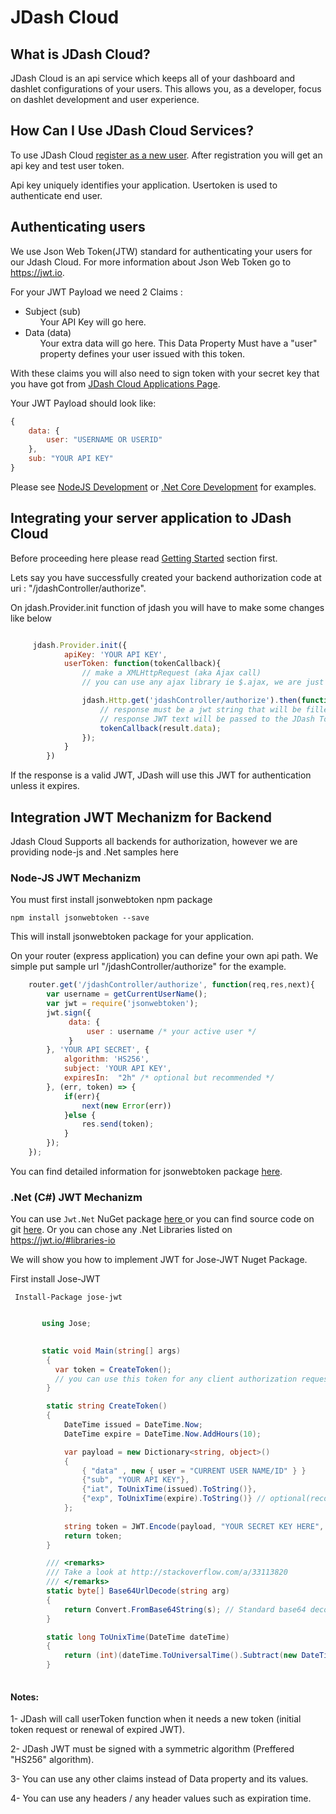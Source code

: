 # JDash Cloud

## What is JDash Cloud?
JDash Cloud is an api service which keeps all of your dashboard and dashlet configurations of your users. This allows you, as a developer, focus on dashlet development and user experience.

## How Can I Use JDash Cloud Services?
To use JDash Cloud <a href="https://app.jdash.io/#!/app/account/register" target="_blank">register as a new user</a>. After registration you will get an api key and test user token. 

Api key uniquely identifies your application. Usertoken is used to authenticate end user. 

## Authenticating users
We use Json Web Token(JTW) standard for authenticating your users for our Jdash Cloud. For more information about Json Web Token go to <a href="https://jwt.io" target="_blank">https://jwt.io</a>.

For your JWT Payload we need 2 Claims :
     <ul>
        <li>
            Subject (sub)
            <ul>
                Your API Key will go here.
            </ul>
        </li>
        <li>
            Data (data)
            <ul>
                Your extra data will go here. This Data Property Must have a "user" property defines your user issued with this token.
            </ul>
        </li>
    </ul>

With these claims you will also need to sign token with your secret key that you have got from <a href="http://app.jdash.io/#!/app/application/" target="_blank">JDash Cloud Applications Page</a>.

Your JWT Payload should look like:
```javascript        
{
    data: {
        user: "USERNAME OR USERID"
    },
    sub: "YOUR API KEY"
}
```

Please see  [NodeJS Development](./nodejs-dev.md) or [.Net Core Development](./net-core-dev.md) for examples.

## Integrating your server application to JDash Cloud

Before proceeding here please read [Getting Started](../client/getting-started.md) section first.</small>

Lets say you have successfully created your backend authorization code at uri : "/jdashController/authorize".

On jdash.Provider.init function of jdash you will have to make some changes like below

```javascript

     jdash.Provider.init({
            apiKey: 'YOUR API KEY',
            userToken: function(tokenCallback){
                // make a XMLHttpRequest (aka Ajax call)
                // you can use any ajax library ie $.ajax, we are just using basic stuff

                jdash.Http.get('jdashController/authorize').then(function(result){
                    // response must be a jwt string that will be filled to the result.data property.
                    // response JWT text will be passed to the JDash Token Callback
                    tokenCallback(result.data);
                });
            }
        })
```

If the response is a valid JWT, JDash will use this JWT for authentication unless it expires. 

## Integration JWT Mechanizm for Backend

Jdash Cloud Supports all backends for authorization, however we are providing node-js and .Net samples here 

### Node-JS JWT Mechanizm

You must first install jsonwebtoken npm package 

    npm install jsonwebtoken --save

This will install jsonwebtoken package for your application.

On your router (express application) you can define your own api path. We simple put sample url "/jdashController/authorize" for the example.
```javascript
    router.get('/jdashController/authorize', function(req,res,next){
        var username = getCurrentUserName();
        var jwt = require('jsonwebtoken');
        jwt.sign({
             data: {
                 user : username /* your active user */
             }
        }, 'YOUR API SECRET', {
            algorithm: 'HS256',
            subject: 'YOUR API KEY',
            expiresIn:  "2h" /* optional but recommended */
        }, (err, token) => {
            if(err){
                next(new Error(err)) 
            }else { 
                res.send(token); 
            }
        });
    });
```

You can find detailed information for jsonwebtoken package <a href="https://github.com/auth0/node-jsonwebtoken" target="_blank">here</a>.


### .Net (C#) JWT Mechanizm 

You can use `Jwt.Net` NuGet package <a href="https://www.nuget.org/packages/jose-jwt/" target="_blank" > here </a> or you can find source code on git <a href="https://github.com/dvsekhvalnov/jose-jwt" target="_blank"> here</a>.  Or you can chose any .Net Libraries listed on <a href="https://jwt.io/#libraries-io">https://jwt.io/#libraries-io</a> 

We will show you how to implement JWT for Jose-JWT Nuget Package.

First install Jose-JWT 

     Install-Package jose-jwt


```csharp

       using Jose;

        
       static void Main(string[] args)
        {
          var token = CreateToken();
          // you can use this token for any client authorization request.
        }

        static string CreateToken()
        { 
            DateTime issued = DateTime.Now;
            DateTime expire = DateTime.Now.AddHours(10);

            var payload = new Dictionary<string, object>()
            {
                { "data" , new { user = "CURRENT USER NAME/ID" } }
                {"sub", "YOUR API KEY"},
                {"iat", ToUnixTime(issued).ToString()},
                {"exp", ToUnixTime(expire).ToString()} // optional(recommended)
            };
            
            string token = JWT.Encode(payload, "YOUR SECRET KEY HERE", JwsAlgorithm.HS256);
            return token;
        }

        /// <remarks>
        /// Take a look at http://stackoverflow.com/a/33113820
        /// </remarks>
        static byte[] Base64UrlDecode(string arg)
        { 
            return Convert.FromBase64String(s); // Standard base64 decoder
        }

        static long ToUnixTime(DateTime dateTime)
        {
            return (int)(dateTime.ToUniversalTime().Subtract(new DateTime(1970, 1, 1))).TotalSeconds;
        }
        
```



#### Notes:
1- JDash will call userToken function when it needs a new token (initial token request or renewal of expired JWT).

2- JDash JWT must be signed with a symmetric algorithm (Preffered  "HS256" algorithm). 

3- You can use any other claims instead of Data property and its values.

4- You can use any headers / any header values such as expiration time. 



